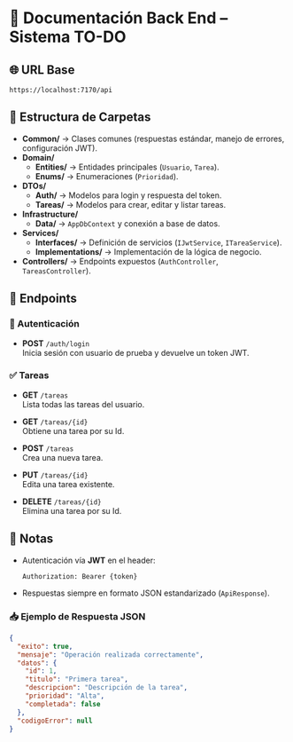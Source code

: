 # 📌 Documentación Back End – Sistema TO-DO

## 🌐 URL Base  
```
https://localhost:7170/api
```

## 📂 Estructura de Carpetas  
- **Common/** → Clases comunes (respuestas estándar, manejo de errores, configuración JWT).  
- **Domain/**  
  - **Entities/** → Entidades principales (`Usuario`, `Tarea`).  
  - **Enums/** → Enumeraciones (`Prioridad`).  
- **DTOs/**  
  - **Auth/** → Modelos para login y respuesta del token.  
  - **Tareas/** → Modelos para crear, editar y listar tareas.  
- **Infrastructure/**  
  - **Data/** → `AppDbContext` y conexión a base de datos.  
- **Services/**  
  - **Interfaces/** → Definición de servicios (`IJwtService`, `ITareaService`).  
  - **Implementations/** → Implementación de la lógica de negocio.  
- **Controllers/** → Endpoints expuestos (`AuthController`, `TareasController`).  

## 📑 Endpoints  

### 🔑 Autenticación  
- **POST** `/auth/login`  
  Inicia sesión con usuario de prueba y devuelve un token JWT.  

### ✅ Tareas  
- **GET** `/tareas`  
  Lista todas las tareas del usuario.  

- **GET** `/tareas/{id}`  
  Obtiene una tarea por su Id.  

- **POST** `/tareas`  
  Crea una nueva tarea.  

- **PUT** `/tareas/{id}`  
  Edita una tarea existente.  

- **DELETE** `/tareas/{id}`  
  Elimina una tarea por su Id.  

## 📌 Notas  
- Autenticación vía **JWT** en el header:  
  ```http
  Authorization: Bearer {token}
  ```  

- Respuestas siempre en formato JSON estandarizado (`ApiResponse`).  

### 📥 Ejemplo de Respuesta JSON  
```json
{
  "exito": true,
  "mensaje": "Operación realizada correctamente",
  "datos": {
    "id": 1,
    "titulo": "Primera tarea",
    "descripcion": "Descripción de la tarea",
    "prioridad": "Alta",
    "completada": false
  },
  "codigoError": null
}
```  
